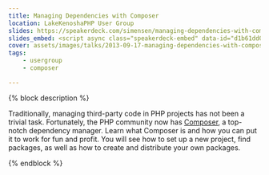 ```yaml
---
title: Managing Dependencies with Composer
location: LakeKenoshaPHP User Group
slides: https://speakerdeck.com/simensen/managing-dependencies-with-composer-lakekenoshaphp-september-2013
slides_embed: <script async class="speakerdeck-embed" data-id="d1b61dd0029d01317cae6ed52b662488" data-ratio="1.33333333333333" src="//speakerdeck.com/assets/embed.js"></script>
cover: assets/images/talks/2013-09-17-managing-dependencies-with-composer.jpg
tags:
    - usergroup
    - composer

---
```

{% block description %}

Traditionally, managing third-party code in PHP projects has not been a trivial task. Fortunately, the PHP community now has [Composer](https://getcomposer.org/), a top-notch dependency manager. Learn what Composer is and how you can put it to work for fun and profit. You will see how to set up a new project, find packages, as well as how to create and distribute your own packages.

{% endblock %}
